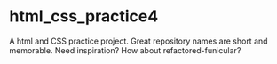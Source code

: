 # html_css_practice4
A html and CSS practice project. Great repository names are short and memorable. Need inspiration? How about refactored-funicular?

